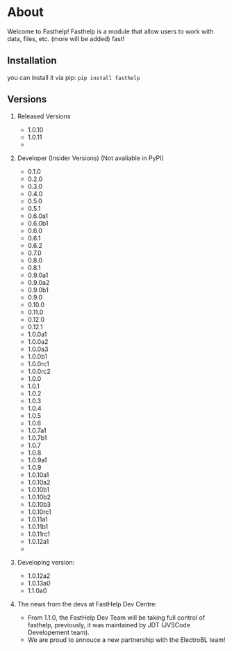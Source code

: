 # About
Welcome to Fasthelp!
Fasthelp is a module that allow users to work with data, files, etc. (more will be added) fast!

## Installation
you can install it via pip:
`pip install fasthelp`

## Versions
1. Released Versions
   - 1.0.10
   - 1.0.11
   - 
2. Developer (Insider Versions) (Not avaliable in PyPI)
   - 0.1.0
   - 0.2.0
   - 0.3.0
   - 0.4.0
   - 0.5.0
   - 0.5.1
   - 0.6.0a1
   - 0.6.0b1
   - 0.6.0
   - 0.6.1
   - 0.6.2
   - 0.7.0
   - 0.8.0
   - 0.8.1
   - 0.9.0a1
   - 0.9.0a2
   - 0.9.0b1
   - 0.9.0
   - 0.10.0
   - 0.11.0
   - 0.12.0
   - 0.12.1
   - 1.0.0a1
   - 1.0.0a2
   - 1.0.0a3
   - 1.0.0b1
   - 1.0.0rc1
   - 1.0.0rc2
   - 1.0.0
   - 1.0.1
   - 1.0.2
   - 1.0.3
   - 1.0.4
   - 1.0.5
   - 1.0.6
   - 1.0.7a1
   - 1.0.7b1
   - 1.0.7
   - 1.0.8
   - 1.0.9a1
   - 1.0.9
   - 1.0.10a1
   - 1.0.10a2
   - 1.0.10b1
   - 1.0.10b2
   - 1.0.10b3
   - 1.0.10rc1
   - 1.0.11a1
   - 1.0.11b1
   - 1.0.11rc1
   - 1.0.12a1
   - 
  
3. Developing version:
   - 1.0.12a2
   - 1.0.13a0
   - 1.1.0a0
  
4. The news from the devs at FastHelp Dev Centre:
   - From 1.1.0, the FastHelp Dev Team will be taking full control of fasthelp, previously, it was maintained by JDT (JVSCode Developement team).
   - We are proud to annouce a new partnership with the ElectroBL team!
